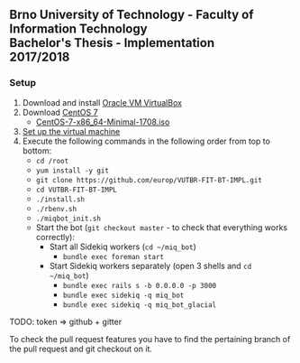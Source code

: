 ## Brno University of Technology - Faculty of Information Technology<br>Bachelor's Thesis - Implementation<br>2017/2018

### Setup

1. Download and install [Oracle VM VirtualBox](https://www.virtualbox.org/)
2. Download [CentOS 7](https://www.centos.org/)
    - [CentOS-7-x86_64-Minimal-1708.iso](http://isoredirect.centos.org/centos/7/isos/x86_64/CentOS-7-x86_64-Minimal-1708.iso)
3. [Set up the virtual machine](https://github.com/europ/VUTBR-FIT-BT-IMPL/blob/master/VM_SETUP.md)
4. Execute the following commands in the following order from top to bottom:
    - `cd /root`
    - `yum install -y git`
    - `git clone https://github.com/europ/VUTBR-FIT-BT-IMPL.git`
    - `cd VUTBR-FIT-BT-IMPL`
    - `./install.sh`
    - `./rbenv.sh`
    - `./miqbot_init.sh`
    - Start the bot (`git checkout master` - to check that everything works correctly):
        - Start all Sidekiq workers (`cd ~/miq_bot`)
            - `bundle exec foreman start`
        - Start Sidekiq workers separately (open 3 shells and `cd ~/miq_bot`)
            - `bundle exec rails s -b 0.0.0.0 -p 3000`
            - `bundle exec sidekiq -q miq_bot`
            - `bundle exec sidekiq -q miq_bot_glacial`

TODO: token => github + gitter

To check the pull request features you have to find the pertaining branch of the pull request and git checkout on it.
